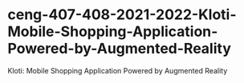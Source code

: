 # ceng-407-408-2021-2022-Kloti-Mobile-Shopping-Application-Powered-by-Augmented-Reality
Kloti: Mobile Shopping Application Powered by Augmented Reality
